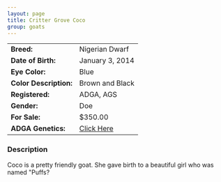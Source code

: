 ```yaml
---
layout: page
title: Critter Grove Coco
group: goats
---
```


| | |
|:---|:---
|**Breed:**|Nigerian Dwarf
|**Date of Birth:**|January 3, 2014
|**Eye Color:**|Blue
|**Color Description:**|Brown and Black
|**Registered:**|ADGA, AGS
|**Gender:**|Doe
|**For Sale:**|$350.00
|**ADGA Genetics:**|[Click Here](http://www.adgagenetics.org/GoatDetail.aspx?RegNumber=D001671696)
### Description

Coco is a pretty friendly goat. She gave birth to a beautiful girl who was named "Puffs?
